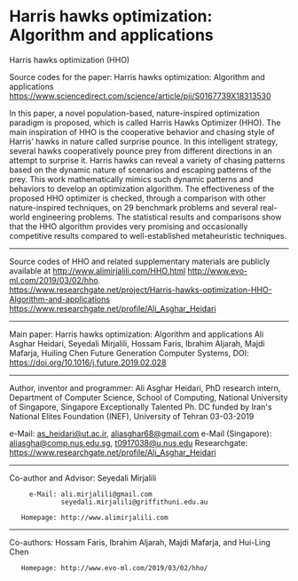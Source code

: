 # Harris hawks optimization: Algorithm and applications 
Harris hawks optimization (HHO)   

Source codes for the paper: 
Harris hawks optimization: Algorithm and applications https://www.sciencedirect.com/science/article/pii/S0167739X18313530  

In this paper, a novel population-based, nature-inspired optimization paradigm is proposed, which is called Harris Hawks Optimizer (HHO). The main inspiration of HHO is the cooperative behavior and chasing style of Harris’ hawks in nature called surprise pounce. In this intelligent strategy, several hawks cooperatively pounce prey from different directions in an attempt to surprise it. Harris hawks can reveal a variety of chasing patterns based on the dynamic nature of scenarios and escaping patterns of the prey. This work mathematically mimics such dynamic patterns and behaviors to develop an optimization algorithm. The effectiveness of the proposed HHO optimizer is checked, through a comparison with other nature-inspired techniques, on 29 benchmark problems and several real-world engineering problems. The statistical results and comparisons show that the HHO algorithm provides very promising and occasionally competitive results compared to well-established metaheuristic techniques.  
 _____________________________________________________

Source codes of HHO and related supplementary materials are publicly available at 
http://www.alimirjalili.com/HHO.html 
http://www.evo-ml.com/2019/03/02/hho.  
https://www.researchgate.net/project/Harris-hawks-optimization-HHO-Algorithm-and-applications
https://www.researchgate.net/profile/Ali_Asghar_Heidari

 _____________________________________________________
Main paper:
 Harris hawks optimization: Algorithm and applications
 Ali Asghar Heidari, Seyedali Mirjalili, Hossam Faris, Ibrahim Aljarah, Majdi Mafarja, Huiling Chen
 Future Generation Computer Systems, 
 DOI: https://doi.org/10.1016/j.future.2019.02.028
 _____________________________________________________

  Author, inventor and programmer: Ali Asghar Heidari,
  PhD research intern, Department of Computer Science, School of Computing, National University of Singapore, Singapore
  Exceptionally Talented Ph. DC funded by Iran's National Elites Foundation (INEF), University of Tehran
  03-03-2019

  e-Mail: as_heidari@ut.ac.ir, aliasghar68@gmail.com
  e-Mail (Singapore): aliasgha@comp.nus.edu.sg, t0917038@u.nus.edu
    Researchgate: https://www.researchgate.net/profile/Ali_Asghar_Heidari 

 _____________________________________________________
  Co-author and Advisor: Seyedali Mirjalili

         e-Mail: ali.mirjalili@gmail.com
                 seyedali.mirjalili@griffithuni.edu.au

       Homepage: http://www.alimirjalili.com
 _____________________________________________________
  Co-authors: Hossam Faris, Ibrahim Aljarah, Majdi Mafarja, and Hui-Ling Chen

       Homepage: http://www.evo-ml.com/2019/03/02/hho/
